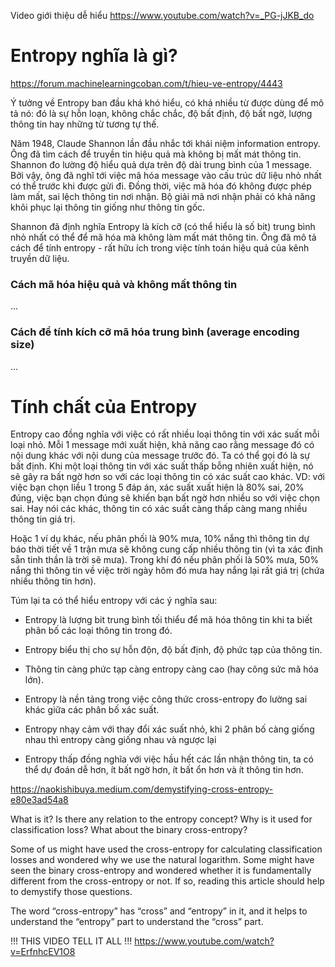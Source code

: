 Video giới thiệu dễ hiểu
https://www.youtube.com/watch?v=_PG-jJKB_do

# Entropy nghĩa là gì?
https://forum.machinelearningcoban.com/t/hieu-ve-entropy/4443

Ý tưởng về Entropy ban đầu khá khó hiểu, có khá nhiều từ được dùng để mô tả nó: đó là sự hỗn loạn, không chắc chắc, độ bất định, độ bất ngờ, lượng thông tin hay những từ tương tự thế.

Năm 1948, Claude Shannon lần đầu nhắc tới khái niệm information entropy. Ông đã tìm cách để truyền tin hiệu quả mà không bị mất mát thông tin. Shannon đo lường độ hiểu quả dựa trên độ dài trung bình của 1 message. Bởi vậy, ông đã nghĩ tới việc mã hóa message vào cấu trúc dữ liệu nhỏ nhất có thể trước khi được gửi đi. Đồng thời, việc mã hóa đó không được phép làm mất, sai lệch thông tin nơi nhận. Bộ giải mã nơi nhận phải có khả năng khôi phục lại thông tin giống như thông tin gốc.

Shannon đã định nghĩa Entropy là kích cỡ (có thể hiểu là số bit) trung bình nhỏ nhất có thể để mã hóa mà không làm mất mát thông tin. Ông đã mô tả cách để tính entropy - rất hữu ích trong việc tính toán hiệu quả của kênh truyền dữ liệu.

### Cách mã hóa hiệu quả và không mất thông tin
...

### Cách để tính kích cỡ mã hóa trung bình (average encoding size)
...

# Tính chất của Entropy

Entropy cao đồng nghĩa với việc có rất nhiều loại thông tin với xác suất mỗi loại nhỏ. Mỗi 1 message mới xuất hiện, khả năng cao rằng message đó có nội dung khác với nội dung của message trước đó. Ta có thể gọi đó là sự bất định. Khi một loại thông tin với xác suất thấp bỗng nhiên xuất hiện, nó sẽ gây ra bất ngờ hơn so với các loại thông tin có xác suất cao khác. VD: với việc bạn chọn liều 1 trong 5 đáp án, xác suất xuất hiện là 80% sai, 20% đúng, việc bạn chọn đúng sẽ khiến bạn bất ngờ hơn nhiều so với việc chọn sai. Hay nói các khác, thông tin có xác suất càng thấp càng mang nhiều thông tin giá trị.

Hoặc 1 ví dụ khác, nếu phân phối là 90% mưa, 10% nắng thì thông tin dự báo thời tiết về 1 trận mưa sẽ không cung cấp nhiều thông tin (vì ta xác định sẵn tinh thần là trời sẽ mưa). Trong khí đó nếu phân phối là 50% mưa, 50% nắng thì thông tin về việc trời ngày hôm đó mưa hay nắng lại rất giá trị (chứa nhiều thông tin hơn).

Túm lại ta có thể hiểu entropy với các ý nghĩa sau:

* Entropy là lượng bit trung bình tối thiểu để mã hóa thông tin khi ta biết phân bố các loại thông tin trong đó.

* Entropy biểu thị cho sự hỗn độn, độ bất định, độ phức tạp của thông tin.

* Thông tin càng phức tạp càng entropy càng cao (hay công sức mã hóa lớn).

* Entropy là nền tảng trong việc công thức cross-entropy đo lường sai khác giữa các phân bố xác suất.

* Entropy nhạy cảm với thay đổi xác suất nhỏ, khi 2 phân bố càng giống nhau thì entropy càng giống nhau và ngược lại

* Entropy thấp đồng nghĩa với việc hầu hết các lần nhận thông tin, ta có thể dự đoán dễ hơn, ít bất ngờ hơn, ít bất ổn hơn và ít thông tin hơn.

https://naokishibuya.medium.com/demystifying-cross-entropy-e80e3ad54a8

What is it? Is there any relation to the entropy concept? Why is it used for classification loss? What about the binary cross-entropy?

Some of us might have used the cross-entropy for calculating classification losses and wondered why we use the natural logarithm. Some might have seen the binary cross-entropy and wondered whether it is fundamentally different from the cross-entropy or not. If so, reading this article should help to demystify those questions.

The word “cross-entropy” has “cross” and “entropy” in it, and it helps to understand the “entropy” part to understand the “cross” part.

!!! THIS VIDEO TELL IT ALL !!!
https://www.youtube.com/watch?v=ErfnhcEV1O8